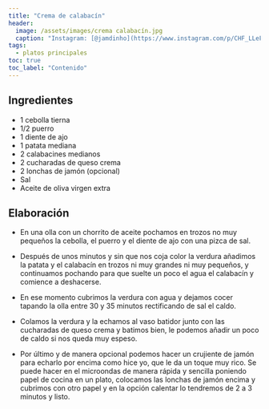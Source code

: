 ```yaml
---
title: "Crema de calabacín"
header:
  image: /assets/images/crema calabacín.jpg
  caption: "Instagram: [@jamdinho](https://www.instagram.com/p/CHF_LLeFG07/)"
tags:
  - platos principales
toc: true
toc_label: "Contenido"
---
```



## Ingredientes

- 1 cebolla tierna
- 1/2 puerro
- 1 diente de ajo
- 1 patata mediana
- 2 calabacines medianos
- 2 cucharadas de queso crema
- 2 lonchas de jamón (opcional)
- Sal
- Aceite de oliva virgen extra


## Elaboración

- En una olla con un chorrito de aceite pochamos en trozos no muy pequeños la cebolla, el puerro y el diente de ajo con una pizca de sal.

- Después de unos minutos y sin que nos coja color la verdura añadimos la patata y el calabacín en trozos ni muy grandes ni muy pequeños, y continuamos pochando para que suelte un poco el agua el calabacín y comience a deshacerse.

- En ese momento cubrimos la verdura con agua y dejamos cocer tapando la olla entre 30 y 35 minutos rectificando de sal el caldo.

- Colamos la verdura y la echamos al vaso batidor junto con las cucharadas de queso crema y batimos bien, le podemos añadir un poco de caldo si nos queda muy espeso.

- Por último y de manera opcional podemos hacer un crujiente de jamón para echarlo por encima como hice yo, que le da un toque muy rico. Se puede hacer en el microondas de manera rápida y sencilla poniendo papel de cocina en un plato, colocamos las lonchas de jamón encima y cubrimos con otro papel y en la opción calentar lo tendremos de 2 a 3 minutos y listo.